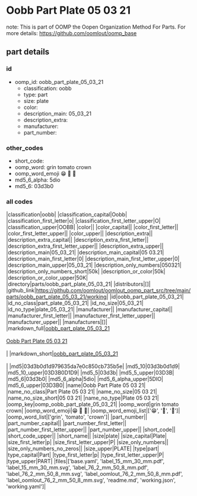 # Oobb Part Plate 05 03 21  

note: This is part of OOMP the Oopen Organization Method For Parts. For more details: https://github.com/oomlout/oomp_base

##  part details





### id
* oomp_id: oobb_part_plate_05_03_21
  * classification: oobb
  * type: part
  * size: plate
  * color: 
  * description_main: 05_03_21
  * description_extra: 
  * manufacturer: 
  * part_number: 

### other_codes
* short_code: 
* oomp_word: grin tomato crown
* oomp_word_emoji :grin: :tomato: :crown:
* md5_6_alpha: 5dio
* md5_6: 03d3b0

### all codes 
|classification|oobb|
|classification_capital|Oobb|
|classification_first_letter|o|
|classification_first_letter_upper|O|
|classification_upper|OOBB|
|color||
|color_capital||
|color_first_letter||
|color_first_letter_upper||
|color_upper||
|description_extra||
|description_extra_capital||
|description_extra_first_letter||
|description_extra_first_letter_upper||
|description_extra_upper||
|description_main|05_03_21|
|description_main_capital|05 03.21|
|description_main_first_letter|0|
|description_main_first_letter_upper|0|
|description_main_upper|05_03_21|
|description_only_numbers|050321|
|description_only_numbers_short|50k|
|description_or_color|50k|
|description_or_color_upper|50K|
|directory|parts/oobb_part_plate_05_03_21|
|distributors|[]|
|github_link|https://github.com/oomlout/oomlout_oomp_part_src/tree/main/parts/oobb_part_plate_05_03_21/working|
|id|oobb_part_plate_05_03_21|
|id_no_class|part_plate_05_03_21|
|id_no_size|05_03_21|
|id_no_type|plate_05_03_21|
|manufacturer||
|manufacturer_capital||
|manufacturer_first_letter||
|manufacturer_first_letter_upper||
|manufacturer_upper||
|manufacturers|[]|
|markdown_full|[oobb_part_plate_05_03_21](https://github.com/oomlout/oomlout_oomp_part_src/tree/main/parts/oobb_part_plate_05_03_21/working)<br>[](https://github.com/oomlout/oomlout_oomp_part_src/tree/main/parts/oobb_part_plate_05_03_21/working)<br>[Oobb Part Plate 05 03 21](https://github.com/oomlout/oomlout_oomp_part_src/tree/main/parts/oobb_part_plate_05_03_21/working)<br><br>|
|markdown_short|[oobb_part_plate_05_03_21](https://github.com/oomlout/oomlout_oomp_part_src/tree/main/parts/oobb_part_plate_05_03_21/working)<br><br>|
|md5|03d3b0d1d979635da7e0c850cb735b5e|
|md5_10|03d3b0d1d9|
|md5_10_upper|03D3B0D1D9|
|md5_5|03d3b|
|md5_5_upper|03D3B|
|md5_6|03d3b0|
|md5_6_alpha|5dio|
|md5_6_alpha_upper|5DIO|
|md5_6_upper|03D3B0|
|name|Oobb Part Plate 05 03 21|
|name_no_class|Part Plate 05 03 21|
|name_no_size|05 03 21|
|name_no_size_short|05 03 21|
|name_no_type|Plate 05 03 21|
|oomp_key|oomp_oobb_part_plate_05_03_21|
|oomp_word|grin tomato crown|
|oomp_word_emoji|:grin: :tomato: :crown:|
|oomp_word_emoji_list|[':grin:', ':tomato:', ':crown:']|
|oomp_word_list|['grin', 'tomato', 'crown']|
|part_number||
|part_number_capital||
|part_number_first_letter||
|part_number_first_letter_upper||
|part_number_upper||
|short_code||
|short_code_upper||
|short_name||
|size|plate|
|size_capital|Plate|
|size_first_letter|p|
|size_first_letter_upper|P|
|size_only_numbers||
|size_only_numbers_no_zeros||
|size_upper|PLATE|
|type|part|
|type_capital|Part|
|type_first_letter|p|
|type_first_letter_upper|P|
|type_upper|PART|
|files|['base.yaml', 'label_15_mm_30_mm.pdf', 'label_15_mm_30_mm.svg', 'label_76_2_mm_50_8_mm.pdf', 'label_76_2_mm_50_8_mm.svg', 'label_oomlout_76_2_mm_50_8_mm.pdf', 'label_oomlout_76_2_mm_50_8_mm.svg', 'readme.md', 'working.json', 'working.yaml']|
